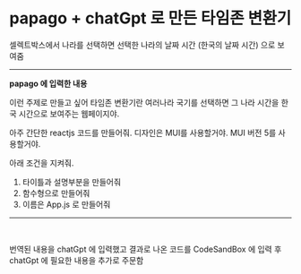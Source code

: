 # papago + chatGpt 로 만든 타임존 변환기
셀렉트박스에서 나라를 선택하면
선택한 나라의 날짜 시간 (한국의 날짜 시간) 으로 보여줌

<hr>
<b>papago 에 입력한 내용</b>

이런 주제로 만들고 싶어
타임존 변환기란 여러나라 국기를 선택하면 그 나라 시간을 한국 시간으로 보여주는 웹페이지야.

아주 간단한 reactjs 코드를 만들어줘.
디자인은 MUI를 사용할거야.
MUI 버전 5를 사용할거야.

아래 조건을 지켜줘.
1. 타이틀과 설명부분을 만들어줘
2. 함수형으로 만들어줘
3. 이름은  App.js 로 만들어줘
<hr>
<br>

번역된 내용을 chatGpt 에 입력했고
결과로 나온 코드를 CodeSandBox 에 입력 후
chatGpt 에 필요한 내용을 추가로 주문함
